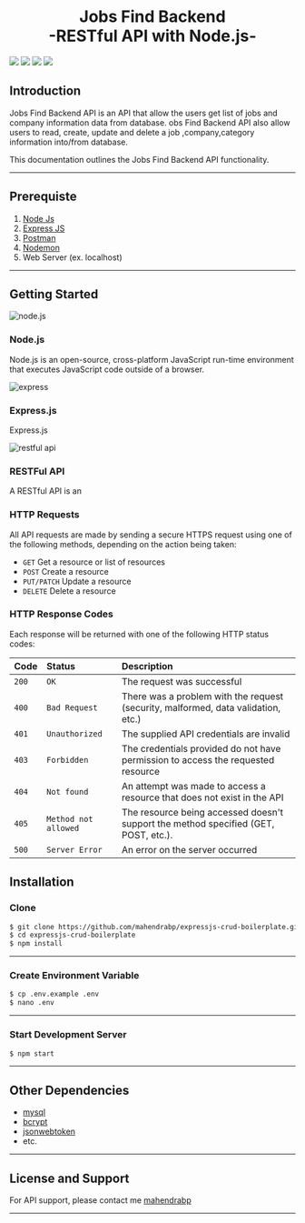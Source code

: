 <h1 align="center">Jobs Find Backend<br>-RESTful API with Node.js-</h1>

![](https://img.shields.io/badge/Code%20Style-Standard-yellow.svg)
![](https://img.shields.io/badge/Dependencies-Express-green.svg)
![](https://img.shields.io/badge/Cloud%20Storage-Amazon%20Web%20Service-orange.svg)
![](https://img.shields.io/badge/License-Beerware-yellowgreen.svg)

<!--
# Express Boilerplate

--- -->

<!-- ## Table of Contents

- [Introduction](#introduction)
- [Prerequiste](#prerequiste)
- [Configuration](#configuration)
- [Installation](#installation)
  - [Clone](#clone)
  - [Environment](#create-environment-variable)
  - [Start](#start-development-server)
- [Dependencies](#dependencies)
- [License](#license)

--- -->

## Introduction

Jobs Find Backend API is an API that allow the users get list of jobs and company information data from database. obs Find Backend API also allow users to read, create, update and delete a job ,company,category information into/from database.

This documentation outlines the Jobs Find Backend API functionality.

---

## Prerequiste

<!-- - Node.js - Download and Install [Node.js](https://nodejs.org/en/) - Simple bash script to manage multiple active node.js versions.

- Nodemon - Download and Install [Nodemon](https://nodemon.io/) - nodemon is a tool that automatically restarting the node application when file changes in the directory are detected. -->

1. <a href="https://nodejs.org/en/download/">Node Js</a>
2. <a href="https://expressjs.com/en/starter/installing.html">Express JS </a>
3. <a href="https://www.getpostman.com/">Postman</a>
4. <a href="https://nodemon.io/">Nodemon</a>
5. Web Server (ex. localhost)

---

## Getting Started

![node.js](https://www.javatpoint.com/js/nodejs/images/node-js-tutorial.png)

### Node.js

Node.js is an open-source, cross-platform JavaScript run-time environment that executes JavaScript code outside of a browser.

![express](https://expressjs.com/images/express-facebook-share.png)

### Express.js

Express.js

![restful api](https://s3.amazonaws.com/kinlane-productions/salesforce/salesforce-rest-api.png)

### RESTFul API

A RESTful API is an

### HTTP Requests

All API requests are made by sending a secure HTTPS request using one of the following methods, depending on the action being taken:

- `GET` Get a resource or list of resources
- `POST` Create a resource
- `PUT/PATCH` Update a resource
- `DELETE` Delete a resource

### HTTP Response Codes

Each response will be returned with one of the following HTTP status codes:

| Code  | Status               | Description                                                                         |
| :---- | :------------------- | :---------------------------------------------------------------------------------- |
| `200` | `OK`                 | The request was successful                                                          |
| `400` | `Bad Request`        | There was a problem with the request (security, malformed, data validation, etc.)   |
| `401` | `Unauthorized`       | The supplied API credentials are invalid                                            |
| `403` | `Forbidden`          | The credentials provided do not have permission to access the requested resource    |
| `404` | `Not found`          | An attempt was made to access a resource that does not exist in the API             |
| `405` | `Method not allowed` | The resource being accessed doesn't support the method specified (GET, POST, etc.). |
| `500` | `Server Error`       | An error on the server occurred                                                     |

<!-- ## Configuration

<ol>
  <li>Basic Configuration</li>
  <li>Structured</li>
  <li>File Handling
  </li>
  <li>Auth with JWT</li>
  <li>Unit Testing</li>
  <li>Redis Implementation</li>
</ol>

--- -->

## Installation

### Clone

```bash
$ git clone https://github.com/mahendrabp/expressjs-crud-boilerplate.git
$ cd expressjs-crud-boilerplate
$ npm install
```

---

### Create Environment Variable

```bash
$ cp .env.example .env
$ nano .env
```

---

### Start Development Server

```bash
$ npm start
```

---

## Other Dependencies

- [mysql](#)
- [bcrypt](#)
- [jsonwebtoken](#)
- etc.

---

## License and Support

For API support, please contact me
[mahendrabp](https://github.com/mahendrabp 'mahendrabp')

---
